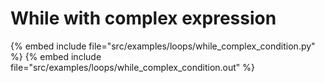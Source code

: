 # While with complex expression



{% embed include file="src/examples/loops/while_complex_condition.py" %}
{% embed include file="src/examples/loops/while_complex_condition.out" %}



